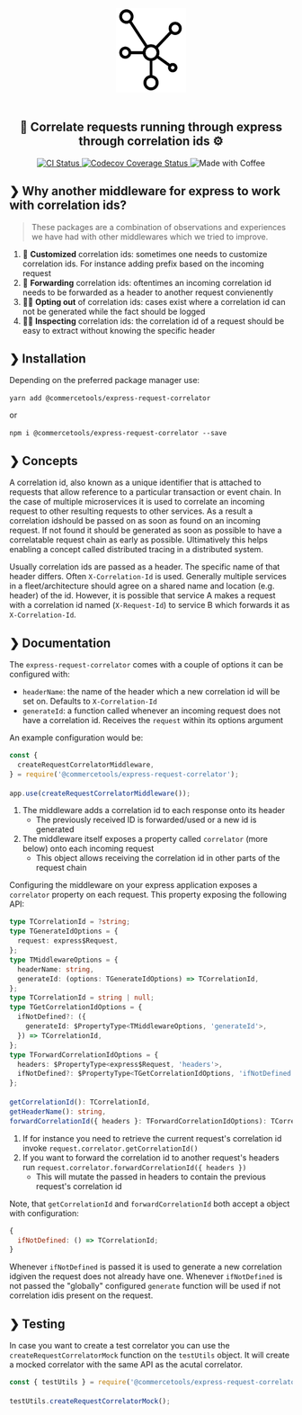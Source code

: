 <p align="center">
  <img alt="Logo" height="150" src="https://raw.githubusercontent.com/commercetools/express-request-correlator/master/logo.png" /><br /><br />
</p>

<h2 align="center">🧷 Correlate requests running through express through correlation ids ⚙️</h2>

<p align="center">
  <a href="https://github.com/commercetools/express-request-correlator/actions">
    <img alt="CI Status" src="https://github.com/commercetools/express-request-correlator/workflows/express-request-correlator/badge.svg" />
  </a>
  <a href="https://codecov.io/gh/commercetools/express-request-correlator">
    <img alt="Codecov Coverage Status" src="https://img.shields.io/codecov/c/github/commercetools/express-request-correlator.svg?style=flat-square" />
  </a>
  <img alt="Made with Coffee" src="https://img.shields.io/badge/made%20with-%E2%98%95%EF%B8%8F%20coffee-yellow.svg" />
</p>

## ❯ Why another middleware for express to work with correlation ids?

> These packages are a combination of observations and experiences we have had with other middlewares which we tried to improve.

1. 🎨 **Customized** correlation ids: sometimes one needs to customize correlation ids. For instance adding prefix based on the incoming request
2. 🍕 **Forwarding** correlation ids: oftentimes an incoming correlation id needs to be forwarded as a header to another request convienently
3. 🏄🏻 **Opting out** of correlation ids: cases exist where a correlation id can not be generated while the fact should be logged
4. 👌🏼 **Inspecting** correlation ids: the correlation id of a request should be easy to extract without knowing the specific header

## ❯ Installation

Depending on the preferred package manager use:

`yarn add @commercetools/express-request-correlator`

or

`npm i @commercetools/express-request-correlator --save`

## ❯ Concepts

A correlation id, also known as a unique identifier that is attached to requests that allow reference to a particular transaction or event chain. In the case of multiple microservices it is used to correlate an incoming request to other resulting requests to other services. As a result a correlation idshould be passed on as soon as found on an incoming request. If not found it should be generated as soon as possible to have a correlatable request chain as early as possible. Ultimatively this helps enabling a concept called distributed tracing in a distributed system.

Usually correlation ids are passed as a header. The specific name of that header differs. Often `X-Correlation-Id` is used. Generally multiple services in a fleet/architecture should agree on a shared name and location (e.g. header) of the id. However, it is possible that service A makes a request with a correlation id named (`X-Request-Id`) to service B which forwards it as `X-Correlation-Id`.

## ❯ Documentation

The `express-request-correlator` comes with a couple of options it can be configured with:

- `headerName`: the name of the header which a new correlation id will be set on. Defaults to `X-Correlation-Id`
- `generateId`: a function called whenever an incoming request does not have a correlation id. Receives the `request` within its options argument

An example configuration would be:

```js
const {
  createRequestCorrelatorMiddleware,
} = require('@commercetools/express-request-correlator');

app.use(createRequestCorrelatorMiddleware());
```

1. The middleware adds a correlation id to each response onto its header
   - The previously received ID is forwarded/used or a new id is generated
2. The middleware itself exposes a property called `correlator` (more below) onto each incoming request
   - This object allows receiving the correlation id in other parts of the request chain

Configuring the middleware on your express application exposes a `correlator` property on each request. This property exposing the following API:

```ts
type TCorrelationId = ?string;
type TGenerateIdOptions = {
  request: express$Request,
};
type TMiddlewareOptions = {
  headerName: string,
  generateId: (options: TGenerateIdOptions) => TCorrelationId,
};
type TCorrelationId = string | null;
type TGetCorrelationIdOptions = {
  ifNotDefined?: ({
    generateId: $PropertyType<TMiddlewareOptions, 'generateId'>,
  }) => TCorrelationId,
};
type TForwardCorrelationIdOptions = {
  headers: $PropertyType<express$Request, 'headers'>,
  ifNotDefined?: $PropertyType<TGetCorrelationIdOptions, 'ifNotDefined'>,
};

getCorrelationId(): TCorrelationId,
getHeaderName(): string,
forwardCorrelationId({ headers }: TForwardCorrelationIdOptions): TCorrelationId
```

1. If for instance you need to retrieve the current request's correlation id invoke `request.correlator.getCorrelationId()`
2. If you want to forward the correlation id to another request's headers run `request.correlator.forwardCorrelationId({ headers })`
   - This will mutate the passed in headers to contain the previous request's correlation id

Note, that `getCorrelationId` and `forwardCorrelationId` both accept a object with configuration:

```js
{
  ifNotDefined: () => TCorrelationId;
}
```

Whenever `ifNotDefined` is passed it is used to generate a new correlation idgiven the request does not already have one. Whenever `ifNotDefined` is not passed the "globally" configured `generate` function will be used if not correlation idis present on the request.

## ❯ Testing

In case you want to create a test correlator you can use the `createRequestCorrelatorMock` function on the `testUtils` object. It will create a mocked correlator with the same API as the acutal correlator.

```js
const { testUtils } = require('@commercetools/express-request-correlator');

testUtils.createRequestCorrelatorMock();
```
